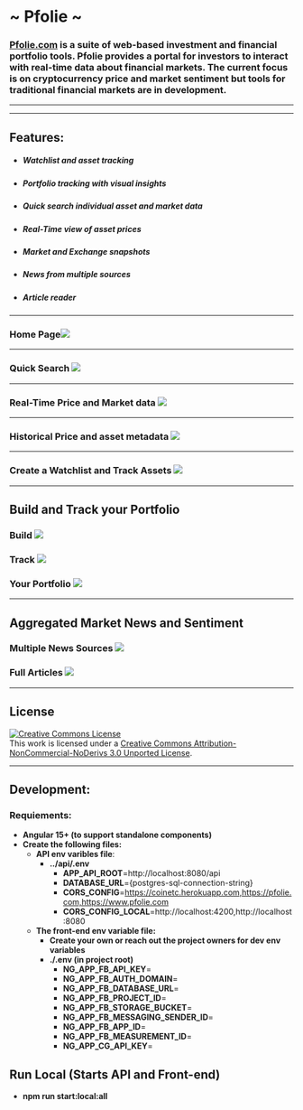 
# ~ Pfolie ~
### [Pfolie.com](https://www.pfolie.com) is a suite of web-based investment and financial portfolio tools. Pfolie provides a portal for investors to interact with real-time data about financial markets. The current focus is on cryptocurrency price and market sentiment but tools for traditional financial markets are in development.
----
____
## Features:
 - ##### Watchlist and asset tracking
 - ##### Portfolio tracking with visual insights 
 - ##### Quick search individual asset and market data
 - ##### Real-Time view of asset prices
 - ##### Market and Exchange snapshots
 - ##### News from multiple sources
 - ##### Article reader
____
### Home Page![](img/coinetc-ss-1.png)
----
### Quick Search ![](img/QuickSearchSS.png)

----
### Real-Time Price and Market data ![](img/coinetc-ss-2.png)
----
### Historical Price and asset metadata ![](img/coinetc-ss-5.png)
----

### Create a Watchlist and Track Assets ![](img/coinetc-ss-6.png)
----
 ## Build and Track your Portfolio 
 ### Build ![](img/allocation_portfolio_workspace.png)
### Track ![](img/portfolioManagerScreenShot.png)

### Your Portfolio ![](img/coinetc-ss-17.png)
----
## Aggregated Market News and Sentiment
### Multiple News Sources ![](img/coinetc-ss-17.png)
### Full Articles ![](img/coinetc-ss-12.png)
----
## License

<a rel="license" href="http://creativecommons.org/licenses/by-nc-nd/3.0/"><img alt="Creative Commons License" style="border-width:0" src="https://i.creativecommons.org/l/by-nc-nd/3.0/88x31.png" /></a><br />This work is licensed under a <a rel="license" href="http://creativecommons.org/licenses/by-nc-nd/3.0/">Creative Commons Attribution-NonCommercial-NoDerivs 3.0 Unported License</a>.

----

## **Development**:
### **Requiements**:
- **Angular 15+ (to support standalone components)**
- **Create the following files:**
  - **API env varibles file**:
    - **../api/.env**
      - **APP_API_ROOT**=http://localhost:8080/api
      - **DATABASE_URL**={postgres-sql-connection-string}
      - **CORS_CONFIG**=https://coinetc.herokuapp.com,https://pfolie.com,https://www.pfolie.com
      - **CORS_CONFIG_LOCAL**=http://localhost:4200,http://localhost:8080
  - **The front-end env variable file:** 
    - **Create your own or reach out the project owners for dev env variables**
    - **./.env (in project root)**
      - **NG_APP_FB_API_KEY**=
      - **NG_APP_FB_AUTH_DOMAIN**=
      - **NG_APP_FB_DATABASE_URL**=
      - **NG_APP_FB_PROJECT_ID**=
      - **NG_APP_FB_STORAGE_BUCKET**=
      - **NG_APP_FB_MESSAGING_SENDER_ID**=
      - **NG_APP_FB_APP_ID**=
      - **NG_APP_FB_MEASUREMENT_ID**=
      - **NG_APP_CG_API_KEY**=
## **Run Local (Starts API and Front-end)**
 - **npm run start:local:all**


